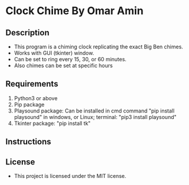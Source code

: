 # Clock Chime By Omar Amin

## Description

- This program is a chiming clock replicating the exact Big Ben chimes.
- Works with GUI (tkinter) window.
- Can be set to ring every 15, 30, or 60 minutes.
- Also chimes can be set at specific hours

## Requirements

 1. Python3 or above
 2. Pip package
 3. Playsound package: Can be installed in cmd command "pip install playsound" in windows, or Linux; terminal: "pip3 install playsound"
 4. Tkinter package: "pip install tk"

## Instructions

## License

- This project is licensed under the MIT license.
